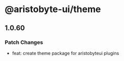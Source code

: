 # @aristobyte-ui/theme

## 1.0.60

### Patch Changes

- feat: create theme package for aristobyteui plugins
